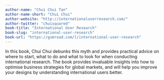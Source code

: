 ```yaml
---
author-name: "Chui Chui Tan"
author-name-short: "Chui Chui"
author-website: "http://internationaluserresearch.com/"
author-twitter: "chuisquared"
book-title: "International User Research"
book-slug: "international-user-research"
book-url: "https://gumroad.com/l/international-user-research"
---
```


In this book, Chui Chui debunks this myth and provides practical advice on where to start, what to do and what to look for when conducting international research. The book provides invaluable insights into how to optimise business strategies for global markets, and will help you improve your designs by understanding international users better.
